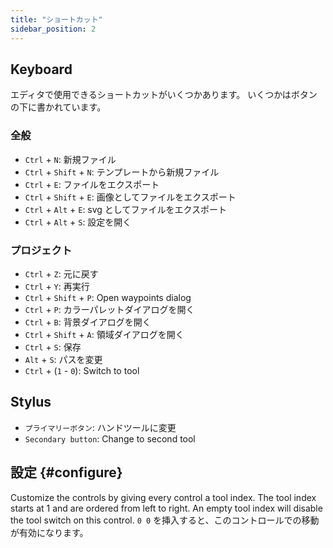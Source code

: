```yaml
---
title: "ショートカット"
sidebar_position: 2
---
```



## Keyboard

エディタで使用できるショートカットがいくつかあります。 いくつかはボタンの下に書かれています。

### 全般

* `Ctrl` + `N`: 新規ファイル
* `Ctrl` + `Shift` + `N`: テンプレートから新規ファイル
* `Ctrl` + `E`: ファイルをエクスポート
* `Ctrl` + `Shift` + `E`: 画像としてファイルをエクスポート
* `Ctrl` + `Alt` + `E`: svg としてファイルをエクスポート
* `Ctrl` + `Alt` + `S`: 設定を開く

### プロジェクト

* `Ctrl` + `Z`: 元に戻す
* `Ctrl` + `Y`: 再実行
* `Ctrl` + `Shift` + `P`: Open waypoints dialog
* `Ctrl` + `P`: カラーパレットダイアログを開く
* `Ctrl` + `B`: 背景ダイアログを開く
* `Ctrl` + `Shift` + `A`: 領域ダイアログを開く
* `Ctrl` + `S`: 保存
* `Alt` + `S`: パスを変更
* `Ctrl` + (`1` - `0`): Switch to tool

## Stylus

* `プライマリーボタン`: ハンドツールに変更
* `Secondary button`: Change to second tool

## 設定 {#configure}

Customize the controls by giving every control a tool index. The tool index starts at 1 and are ordered from left to right. An empty tool index will disable the tool switch on this control. `0 0` を挿入すると、このコントロールでの移動が有効になります。

